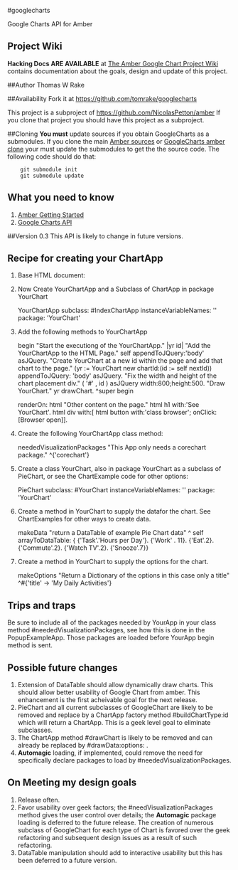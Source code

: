#googlecharts

Google Charts API for Amber
## Project Wiki
**Hacking Docs ARE AVAILABLE** at [The Amber Google Chart Project Wiki](https://github.com/tomrake/googlecharts/wiki) contains documentation about the goals, design and update of this project. 

##Author
Thomas W Rake

##Availability
Fork it at https://github.com/tomrake/googlecharts

This project is a subproject of https://github.com/NicolasPetton/amber
If you clone that project you should have this project as a subproject.

##Cloning
**You must** update sources if you obtain GoogleCharts as a submodules. If you clone the main [Amber sources](https://github.com/NicolasPetton/amber) or [GoogleCharts amber clone](https://github.com/tomrake/amber/) your must update the submodules to get the the source code. The following code should do that:

        git submodule init
        git submodule update



## What you need to know 

1. [Amber Getting Started](https://github.com/NicolasPetton/amber/wiki/Getting-started)
2. [Google Charts API](https://developers.google.com/chart/)

##Version 0.3
This API is likely to change in future versions.

## Recipe for creating your ChartApp

1) Base HTML document:

    <!DOCTYPE HTML PUBLIC "-//W3C//DTD HTML 4.01 Transitional//EN">
    <html>
      <head>
        <title>Google Charts</title>
        <script src="../../js/amber.js" type="text/javascript"></script>
        <script type="text/javascript">
    		 loadAmber({
    			files: ['GoogleLoader.js','GoogleCharts.js','YourChart.js'],
    			prefix: 'examples/googlecharts/js', // path for js files i think
    			ready: function() {
    			  $(function() {
    				smalltalk.YourChartApp._new(); // Start the smalltalk App
    			  });
    		}}); 
    	</script>
      </head>
    
      <body>
      </body>
    </html>

2) Now Create YourChartApp and a Subclass of ChartApp in package YourChart

    YourChartApp subclass: #IndexChartApp
    instanceVariableNames: ''
    package: 'YourChart'

3) Add the following methods to YourChartApp

    begin
    	"Start the executiong of the YourChartApp."
        |yr id|
        "Add the YourChartApp to the HTML Page."
        self appendToJQuery:'body' asJQuery.
        "Create YourChart at a new id within the page and add that chart to the page."
        (yr := YourChart new chartId:(id := self nextId)) appendToJQuery: 'body' asJQuery.
        "Fix the width and height of the chart placement div."
        ( '#' , id ) asJQuery width:800;height:500.
        "Draw YourChart."
        yr drawChart.
        ^super begin


    renderOn: html
        "Other content on the page."
        html
             h1 with:'See YourChart'.
        html
            div
                with:[ 
                    html button 
            	         with:'class browser';
               	         onClick:[Browser open]].        

3) Create the following YourChartApp class method:

    neededVisualizationPackages
        "This App only needs a corechart package."
         ^{'corechart'}

4) Create a class YourChart, also in package YourChart as a subclass of PieChart, or see the ChartExample code for other options:

    PieChart subclass: #YourChart
        instanceVariableNames: ''
        package: 'YourChart'

5) Create a method in YourChart to supply the datafor the chart. See ChartExamples for other ways to create data.

    makeData
        "return a DataTable of example Pie Chart data"
         ^ self arrayToDataTable: { {'Task'.'Hours per Day'}.
                {'Work' . 11}.
                {'Eat'.2}.
                {'Commute'.2}.
                {'Watch TV'.2}.
                {'Snooze'.7}}

6) Create a method in YourChart to supply the options for the chart.

    makeOptions
        "Return a Dictionary of the options in this case only a title"
        ^#{'title' -> 'My Daily Activities'}

## Trips and traps

Be sure to include all of the packages needed by YourApp in your class method #neededVisualizationPackages, see how this is done in the PopupExampleApp.  Those packages are loaded before YourApp begin method is sent.

## Possible future changes

1. Extension of DataTable should allow dynamically draw charts. This  should allow better usability of Google Chart from amber. This enhancement is the first acheivable goal for the next release.
2. PieChart and all current subclasses of GoogleChart are likely to be removed and replace by a ChartApp factory method #buildChartType:id which will return a ChartApp. This is a geek level goal to eliminate subclasses.
3. The ChartApp method #drawChart is likely to be removed and can already be replaced by #drawData:options: .
3. **Automagic** loading, if implemented, could remove the need for specifically declare packages to load by #neededVisualizationPackages.



## On Meeting my design goals

1. Release often. 
2. Favor usability over geek factors; the #needVisualizationPackages method gives the user control over details; the **Automagic** package loading is deferred to the future release. The creation of numerous subclass of GoogleChart for each type of Chart is favored over the geek refactoring and subsequent design issues as a result of such refactoring.
3. DataTable manipulation should add to interactive usability but this has been deferred to a future version.


